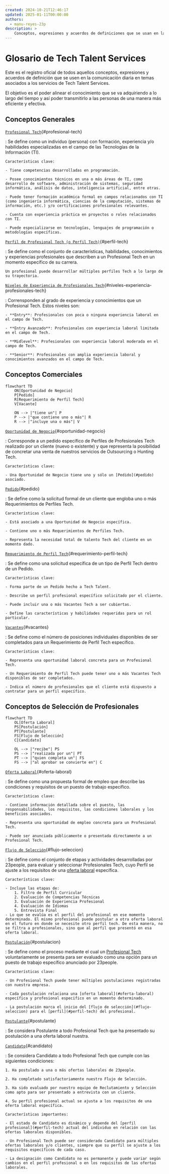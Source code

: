 ```yaml
---
created: 2024-10-21T12:46:17
updated: 2025-01-11T00:00:00
authors:
  - manu-reyes-23p
description: >
    Conceptos, expresiones y acuerdos de definiciones que se usan en la comunicación diaria en temas asociados a los servicios de Tech Talent Services.
---
```


# Glosario de Tech Talent Services

Este es el registro oficial de todos aquellos conceptos, expresiones y
acuerdos de definición que se usen en la comunicación diaria en temas
asociados a los servicios de Tech Talent Services.

El objetivo es el poder alinear el conocimiento que se va adquiriendo a lo
largo del tiempo y así poder transmitirlo a las personas de una manera más
eficiente y efectiva.

## Conceptos Generales

[`Profesional Tech`](){#profesional-tech}

:   Se define como un individuo (persona) con formación, experiencia y/o habilidades
especializadas en el campo de las Tecnologías de la Información (TI).

    Características clave:

    - Tiene competencias desarrolladas en programación.

    - Posee conocimientos técnicos en una o más áreas de TI, como desarrollo de software, administración de sistemas, seguridad informática, análisis de datos, inteligencia artificial, entre otras.

    - Puede tener formación académica formal en campos relacionados con TI (como ingeniería informática, ciencias de la computación, sistemas de información, etc.) y/o certificaciones profesionales relevantes.

    - Cuenta con experiencia práctica en proyectos o roles relacionados con TI.

    - Puede especializarse en tecnologías, lenguajes de programación o metodologías específicas.

[`Perfil de Profesional Tech (o Perfil Tech)`](){#perfil-tech}

:   Se define como el conjunto de características, habilidades, conocimientos y
experiencias profesionales que describen a un Profesional Tech en un momento
específico de su carrera.

    Un profesional puede desarrollar múltiples perfiles Tech a lo largo de su trayectoria.

[`Niveles de Experiencia de Profesionales Tech`](){#niveles-experiencia-profesionales-tech}

:   Corrensponden al grado de experiencia y conocimientos que un Profesional Tech. Estos niveles son:

    - **Entry**: Profesionales con poca o ninguna experiencia laboral en el campo de Tech.

    - **Entry Avanzado**: Profesionales con experiencia laboral limitada en el campo de Tech.

    - **Midlevel**: Profesionales con experiencia laboral moderada en el campo de Tech.

    - **Senior**: Profesionales con amplia experiencia laboral y conocimientos avanzados en el campo de Tech.

## Conceptos Comerciales

```mermaid
flowchart TD
    ON[Oportunidad de Negocio]
    P[Pedido]
    R[Requerimiento de Perfil Tech]
    V[Vacante]
    
    ON --> |"tiene un"| P
    P --> |"que contiene uno o más"| R
    R --> |"incluye una o más"| V
```

[`Oportunidad de Negocio`](){#oportunidad-negocio}

:   Corresponde a un pedido específico de Perfiles de Profesionales Tech realizado por un cliente
(nuevo o existente) y que representa la posibilidad de concretar una venta de
nuestros servicios de Outsourcing o Hunting Tech.

    Características clave:

    - Una Oportunidad de Negocio tiene uno y sólo un [Pedido](#pedido) asociado.

[`Pedido`](){#pedido}

:   Se define como la solicitud formal de un cliente que engloba uno o más
Requerimientos de Perfiles Tech.

    Características clave:

    - Está asociado a una Oportunidad de Negocio específica.

    - Contiene uno o más Requerimientos de Perfiles Tech.

    - Representa la necesidad total de talento Tech del cliente en un momento dado.

[`Requerimiento de Perfil Tech`](){#requerimiento-perfil-tech}

:   Se define como una solicitud específica de un tipo de Perfil Tech
dentro de un Pedido.

    Características clave:

    - Forma parte de un Pedido hecho a Tech Talent.

    - Describe un perfil profesional específico solicitado por el cliente.

    - Puede incluir una o más Vacantes Tech a ser cubiertas.

    - Define las características y habilidades requeridas para un rol particular.

[`Vacantes`](){#vacantes}

:   Se define como el número de posiciones individuales disponibles de ser completados para un Requerimiento
de Perfil Tech específico.

    Características clave:

    - Representa una oportunidad laboral concreta para un Profesional Tech.

    - Un Requerimiento de Perfil Tech puede tener uno o más Vacantes Tech disponibles de ser completados.

    - Indica el número de profesionales que el cliente está dispuesto a contratar para un perfil específico.

## Conceptos de Selección de Profesionales

```mermaid
flowchart TD
    OL[Oferta Laboral]
    PS[Postulación]
    PT[Postulante]
    FS[Flujo de Selección]
    C[Candidato]
    
    OL --> |"recibe"| PS
    PS --> |"realizada por un"| PT
    PT --> |"quien completa un"| FS
    FS --> |"al aprobar se convierte en"| C
```

[`Oferta Laboral`](){#oferta-laboral}

:   Se define como una propuesta formal de empleo que describe las condiciones y requisitos de un puesto de trabajo específico.

    Características clave:

    - Contiene información detallada sobre el puesto, las responsabilidades, los requisitos, las condiciones laborales y los beneficios asociados.

    - Representa una oportunidad de empleo concreta para un Profesional Tech.

    - Puede ser anunciada públicamente o presentada directamente a un Profesional Tech.

[`Flujo de Selección`](){#flujo-seleccion}

:   Se define como el conjunto de etapas y actividades desarrolladas por 23people, para evaluar y seleccionar Profesionales Tech, cuyo Perfil se ajuste a los requisitos de una [oferta laboral](#oferta-laboral) específica.

    Características clave:

    - Incluye las etapas de: 
        1. Filtro de Perfil Curricular
        2. Evaluación de Competencias Técnicas
        3. Evaluación de Experiencia Profesional
        4. Evaluación de Idiomas
        5. Entrevista Final
    - Lo que se evalúa es el perfil del profesional en ese momento determinado. El mismo profesional puede postular a otra oferta laboral en el futuro en donde se necesite otro perfil tech. De esta manera, no se filtra a profesionales, sino que al perfil que presentó en esa oferta laboral.

[`Postulación`](){#postulacion}

:   Se define como el proceso mediante el cual un [Profesional Tech](#profesional-tech) voluntariamente se presenta para ser evaluado como una opción para un puesto de trabajo específico anunciado por 23people.

    Características clave:

    - Un Profesional Tech puede tener múltiples postulaciones registradas con nuestra empresa.

    - Cada postulación relaciona una [oferta laboral](#oferta-laboral) específica y profesional especifico en un momento determinado.

    - La postulación marca el inicio del [flujo de selección](#flujo-seleccion) para el [perfil](#perfil-tech) del profesional.

[`Postulante`](){#postulante}

:   Se considera Postulante a todo Profesional Tech que ha presentado su postulación a una oferta laboral nuestra.

[`Candidato`](){#candidato}

:   Se considera Candidato a todo Profesional Tech que cumple con las siguientes
condiciones:

    1. Ha postulado a una o más ofertas laborales de 23people.

    2. Ha completado satisfactoriamente nuestro Flujo de Selección.

    3. Ha sido evaluado por nuestro equipo de Reclutamiento y Selección como apto para ser presentado a entrevista con un cliente.

    4. Su perfil profesional actual se ajusta a los requisitos de una oferta laboral específica.

    Características importantes:

    - El estado de Candidato es dinámico y depende del [perfil profesional](#perfil-tech) actual del individuo en relación con las ofertas laborales disponibles.

    - Un Profesional Tech puede ser considerado Candidato para múltiples ofertas laborales y/o clientes, siempre que su perfil se ajuste a los requisitos específicos de cada caso.

    - La designación como Candidato no es permanente y puede variar según cambios en el perfil profesional o en los requisitos de las ofertas laborales.
  
    
